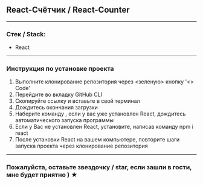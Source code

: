 

## React-Счётчик / React-Counter

---

### Стек / Stack: 

* React

---

### Инструкция по установке проекта

1. Выполните клонирование репозитория через <зеленую> кнопку '<> Code'
2. Перейдите во вкладку GitHub CLI
3. Скопируйте ссылку и вставьте в свой терминал
4. Дождитесь окончания загрузки
5. Наберите команду <npm start>, если у вас уже установлен React, дождитесь автоматического запуска программы
6. Если у Вас не установлен React, установите, написав команду npm i react
7. После установки React на вашем компьютере, повторите шаги запуска проекта через клонирование репозитория
 
---

### Пожалуйста, оставьте звездочку / star, если зашли в гости, мне будет приятно ) ★
